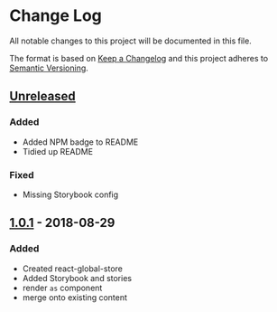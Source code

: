 # Change Log
All notable changes to this project will be documented in this file.

The format is based on [Keep a Changelog](http://keepachangelog.com/)
and this project adheres to [Semantic Versioning](http://semver.org/).

## [Unreleased][]

### Added
- Added NPM badge to README
- Tidied up README

### Fixed
- Missing Storybook config

## [1.0.1][] - 2018-08-29

### Added
- Created react-global-store
- Added Storybook and stories
- render `as` component
- merge onto existing content


[Unreleased]: https://github.com/DomainGroupOSS/react-global-store/compare/v1.0.1...HEAD
[1.0.1]: https://github.com/DomainGroupOSS/react-global-store/tree/v1.0.1
